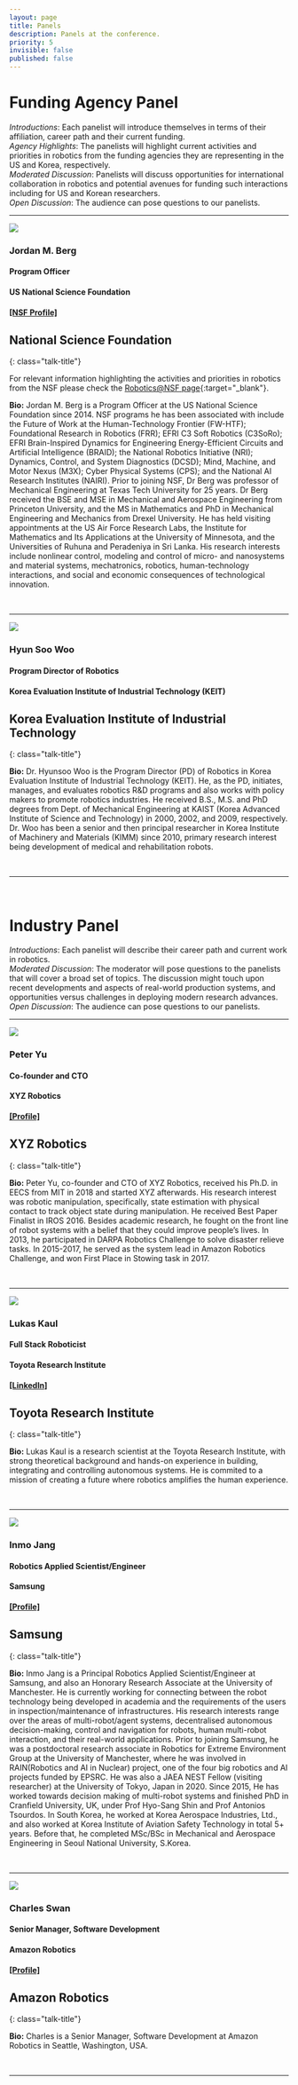 ```yaml
---
layout: page
title: Panels
description: Panels at the conference.
priority: 5
invisible: false
published: false
---
```


# Funding Agency Panel

*Introductions*: Each panelist will introduce themselves in terms of their affiliation, career path and their current funding.
<br>
*Agency Highlights*: The panelists will highlight current activities and priorities in robotics from the funding agencies they are representing in the US and Korea, respectively.
<br>
*Moderated Discussion*: Panelists will discuss opportunities for international collaboration in robotics and potential avenues for funding such interactions including for US and Korean researchers.
<br>
*Open Discussion*: The audience can pose questions to our panelists.
<hr>

<div id="f1" class="talk">
  <div class="talk-profile">
    <img src="{{site.baseurl}}/images/funding_panel_1.jpg"/>
  </div>
  <div class="talk-speaker">
    <h3>Jordan M. Berg</h3>
    <h4>Program Officer</h4>
    <h4>US National Science Foundation</h4>
    <h4><a target="_blank" href="https://www.nsf.gov/staff/staff_bio.jsp?lan=jberg&org=CMMI&from_org=CMMI">[NSF Profile]</a></h4>
  </div>
</div>

## National Science Foundation
{: class="talk-title"}

For relevant information highlighting the activities and priorities in robotics from the NSF please check the [Robotics@NSF page](https://www.nsf.gov/robotics){:target="_blank"}.


**Bio:** Jordan M. Berg is a Program Officer at the US National Science Foundation since 2014. NSF programs he has been associated with include the Future of Work at the Human-Technology Frontier (FW-HTF); Foundational Research in Robotics (FRR); EFRI C3 Soft Robotics (C3SoRo); EFRI Brain-Inspired Dynamics for Engineering Energy-Efficient Circuits and Artificial Intelligence (BRAID); the National Robotics Initiative (NRI); Dynamics, Control, and System Diagnostics (DCSD); Mind, Machine, and Motor Nexus (M3X); Cyber Physical Systems (CPS); and the National AI Research Institutes (NAIRI). Prior to joining NSF, Dr Berg was professor of Mechanical Engineering at Texas Tech University for 25 years. Dr Berg received the BSE and MSE in Mechanical and Aerospace Engineering from Princeton University, and the MS in Mathematics and PhD in Mechanical Engineering and Mechanics from Drexel University. He has held visiting appointments at the US Air Force Research Labs, the Institute for Mathematics and Its Applications at the University of Minnesota, and the Universities of Ruhuna and Peradeniya in Sri Lanka. His research interests include nonlinear control, modeling and control of micro- and nanosystems and material systems, mechatronics, robotics, human-technology interactions, and social and economic consequences of technological innovation.

<br>
<hr>


<div id="f2" class="talk">
  <div class="talk-profile">
    <img src="{{site.baseurl}}/images/funding_panel_2.png"/>
  </div>
  <div class="talk-speaker">
    <h3>Hyun Soo Woo</h3>
    <h4>Program Director of Robotics</h4>
    <h4>Korea Evaluation Institute of Industrial Technology (KEIT)</h4>
  </div>
</div>

## Korea Evaluation Institute of Industrial Technology
{: class="talk-title"}

**Bio:** Dr. Hyunsoo Woo is the Program Director (PD) of Robotics in Korea Evaluation Institute of Industrial Technology (KEIT). He, as the PD, initiates, manages, and evaluates robotics R&D programs and also works with policy makers to promote robotics industries. He received B.S., M.S. and PhD degrees from Dept. of Mechanical Engineering at KAIST (Korea Advanced Institute of Science and Technology) in 2000, 2002, and 2009, respectively. Dr. Woo has been a senior and then principal researcher in Korea Institute of Machinery and Materials (KIMM) since 2010, primary research interest being development of medical and rehabilitation robots. 


<br/>
<hr>
<br/>


# Industry Panel

*Introductions*: Each panelist will describe their career path and current work in robotics. 
<br>
*Moderated Discussion*: The moderator will pose questions to the panelists that will cover a broad set of topics. The discussion might touch upon recent developments and aspects of real-world production systems, and opportunities versus challenges in deploying modern research advances.
<br>
*Open Discussion*: The audience can pose questions to our panelists.
<hr>



<div id="i1" class="talk">
  <div class="talk-profile">
    <img src="{{site.baseurl}}/images/industry_panel_1.jpg"/>
  </div>
  <div class="talk-speaker">
    <h3>Peter Yu</h3>
    <h4>Co-founder and CTO</h4>
    <h4>XYZ Robotics</h4>
    <h4><a target="_blank" href="https://people.csail.mit.edu/peterkty/">[Profile]</a></h4>
  </div>
</div>


## XYZ Robotics
{: class="talk-title"}

**Bio:** Peter Yu, co-founder and CTO of XYZ Robotics, received his Ph.D. in EECS from MIT in 2018 and started XYZ afterwards. His research interest was robotic manipulation, specifically, state estimation with physical contact to track object state during manipulation. He received Best Paper Finalist in IROS 2016. Besides academic research, he fought on the front line of robot systems with a belief that they could improve people’s lives. In 2013, he participated in DARPA Robotics Challenge to solve disaster relieve tasks. In 2015-2017, he served as the system lead in Amazon Robotics Challenge, and won First Place in Stowing task in 2017.


<br/>
<hr>
<div id="i2" class="talk">
  <div class="talk-profile">
    <img src="{{site.baseurl}}/images/industry_panel_2.jpg"/>
  </div>
  <div class="talk-speaker">
    <h3>Lukas Kaul</h3>
    <h4>Full Stack Roboticist</h4>
    <h4>Toyota Research Institute</h4>
    <h4><a target="_blank" href="https://www.linkedin.com/in/lukas-kaul-b7334597/">[LinkedIn]</a></h4>
  </div>
</div>


## Toyota Research Institute
{: class="talk-title"}

**Bio:** Lukas Kaul is a research scientist at the Toyota Research Institute, with strong theoretical background and hands-on experience in building, integrating and controlling autonomous systems. He is commited to a mission of creating a future where robotics amplifies the human experience.

<br/>
<hr>

<div id="i4" class="talk">
  <div class="talk-profile">
    <img src="{{site.baseurl}}/images/industry_panel_4.png"/>
  </div>
  <div class="talk-speaker">
    <h3>Inmo Jang</h3>
    <h4>Robotics Applied Scientist/Engineer</h4>
    <h4>Samsung</h4>
    <h4><a target="_blank" href="https://sites.google.com/view/inmojang">[Profile]</a></h4>
  </div>
</div>


## Samsung
{: class="talk-title"}

**Bio:** Inmo Jang is a Principal Robotics Applied Scientist/Engineer at Samsung, and also an Honorary Research Associate at the University of Manchester. He is currently working for connecting between the robot technology being developed in academia and the requirements of the users in inspection/maintenance of infrastructures.
His research interests range over the areas of multi-robot/agent systems, decentralised autonomous decision-making, control and navigation for robots, human multi-robot interaction, and their real-world applications. 
Prior to joining Samsung, he was a postdoctoral research associate in Robotics for Extreme Environment Group at the University of Manchester, where he was involved in RAIN(Robotics and AI in Nuclear) project, one of the four big robotics and AI projects funded by EPSRC. He was also a JAEA NEST Fellow (visiting researcher) at the University of Tokyo, Japan in 2020. Since 2015, He has worked towards decision making of multi-robot systems and finished PhD in Cranfield University, UK, under Prof Hyo-Sang Shin and Prof Antonios Tsourdos. In South Korea, he worked at Korea Aerospace Industries, Ltd., and also worked at Korea Institute of Aviation Safety Technology in total 5+ years. Before that, he completed MSc/BSc in Mechanical and Aerospace Engineering in Seoul National University, S.Korea.

<br/>
<hr>

<div id="i3" class="talk">
  <div class="talk-profile">
    <img src="{{site.baseurl}}/images/industry_panel_3.png"/>
  </div>
  <div class="talk-speaker">
    <h3>Charles Swan</h3>
    <h4>Senior Manager, Software Development</h4>
    <h4>Amazon Robotics</h4>
    <h4><a target="_blank" href="https://www.amazon.science/author/charles-swan">[Profile]</a></h4>
  </div>
</div>


## Amazon Robotics
{: class="talk-title"}

**Bio:** Charles is a Senior Manager, Software Development at Amazon Robotics in Seattle, Washington, USA.


<br/>
<hr>
<br/>
